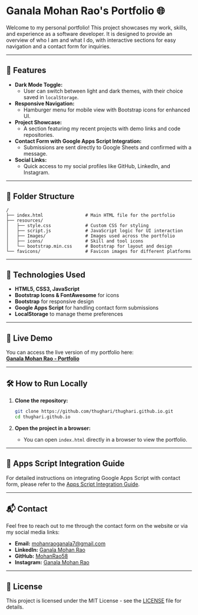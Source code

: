 
# Ganala Mohan Rao's Portfolio 🌐  

Welcome to my personal portfolio! This project showcases my work, skills, and experience as a software developer. It is designed to provide an overview of who I am and what I do, with interactive sections for easy navigation and a contact form for inquiries.

---

## 🌟 Features

- **Dark Mode Toggle:**  
  - User can switch between light and dark themes, with their choice saved in `localStorage`.  
- **Responsive Navigation:**  
  - Hamburger menu for mobile view with Bootstrap icons for enhanced UI.  
- **Project Showcase:**  
  - A section featuring my recent projects with demo links and code repositories.  
- **Contact Form with Google Apps Script Integration:**  
  - Submissions are sent directly to Google Sheets and confirmed with a message.  
- **Social Links:**  
  - Quick access to my social profiles like GitHub, LinkedIn, and Instagram.

---

## 📂 Folder Structure

```plaintext
/
├── index.html                # Main HTML file for the portfolio
├── resources/
│   ├── style.css             # Custom CSS for styling
│   ├── script.js             # JavaScript logic for UI interaction
│   ├── Images/               # Images used across the portfolio
│   ├── icons/                # Skill and tool icons
│   └── bootstrap.min.css     # Bootstrap for layout and design
└── favicons/                 # Favicon images for different platforms
```

---

## 🚀 Technologies Used

- **HTML5, CSS3, JavaScript**  
- **Bootstrap Icons & FontAwesome** for icons  
- **Bootstrap** for responsive design  
- **Google Apps Script** for handling contact form submissions  
- **LocalStorage** to manage theme preferences  

---


## 🔗 Live Demo

You can access the live version of my portfolio here:  
[**Ganala Mohan Rao - Portfolio**](https://mohanrao58.github.io/Portfolio/)  

---

## 🛠 How to Run Locally

1. **Clone the repository:**

   ```bash
   git clone https://github.com/thughari/thughari.github.io.git
   cd thughari.github.io
   ```

2. **Open the project in a browser:**
   - You can open `index.html` directly in a browser to view the portfolio.

---

## 📄 Apps Script Integration Guide

For detailed instructions on integrating Google Apps Script with contact form, please refer to the [Apps Script Integration Guide](Apps-Script-Integration-Guide.md).

---

## 📬 Contact

Feel free to reach out to me through the contact form on the website or via my social media links:

- **Email:** [mohanraoganala7@gmail.com](mailto:mohanraoganala7@gmail.com)  
- **LinkedIn:** [Ganala Mohan Rao](https://www.linkedin.com/in/mohanraoganala/)  
- **GitHub:** [MohanRao58](https://github.com/MohanRao58)  
- **Instagram:** [Ganala Mohan Rao](https://www.instagram.com/mohanraoganala/)  

---

## 📄 License

This project is licensed under the MIT License - see the [LICENSE](LICENSE) file for details.
